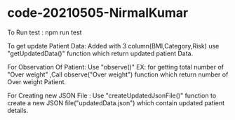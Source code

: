 # code-20210505-NirmalKumar

To Run test : npm run test

To get update Patient Data: Added with 3 column(BMI,Category,Risk) use "getUpdatedData()" function which return updated patient Data.

For Observation Of Patient: Use "observe()" 
                            EX: for getting total number of "Over weight" ,Call observe("Over weight") function which return number of Over weight Patient.

For Creating new JSON File : Use "createUpdatedJsonFile()" function to create a new JSON file("updatedData.json") which contain updated patient details.
